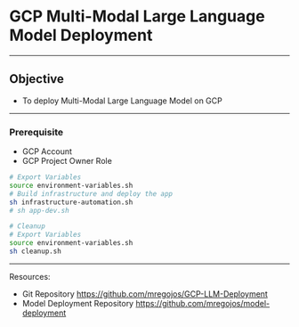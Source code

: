 # GCP Multi-Modal Large Language Model Deployment

---

## Objective 
* To deploy Multi-Modal Large Language Model on GCP

---
### Prerequisite
* GCP Account
* GCP Project Owner Role

```sh
# Export Variables
source environment-variables.sh
# Build infrastructure and deploy the app
sh infrastructure-automation.sh
# sh app-dev.sh

# Cleanup
# Export Variables
source environment-variables.sh
sh cleanup.sh
```

---
Resources:
* Git Repository https://github.com/mregojos/GCP-LLM-Deployment
* Model Deployment Repository https://github.com/mregojos/model-deployment